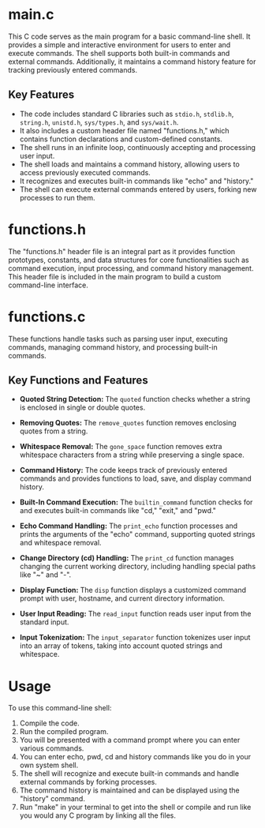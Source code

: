 # main.c

This C code serves as the main program for a basic command-line shell. It provides a simple and interactive environment for users to enter and execute commands. The shell supports both built-in commands and external commands. Additionally, it maintains a command history feature for tracking previously entered commands.

## Key Features

   - The code includes standard C libraries such as `stdio.h`, `stdlib.h`, `string.h`, `unistd.h`, `sys/types.h`, and `sys/wait.h`.
   - It also includes a custom header file named "functions.h," which contains function declarations and custom-defined constants.
   - The shell runs in an infinite loop, continuously accepting and processing user input.
   - The shell loads and maintains a command history, allowing users to access previously executed commands.
   - It recognizes and executes built-in commands like "echo" and "history."
   - The shell can execute external commands entered by users, forking new processes to run them.

# functions.h

The "functions.h" header file is an integral part as it provides function prototypes, constants, and data structures for core functionalities such as command execution, input processing, and command history management. This header file is included in the main program to build a custom command-line interface. 

# functions.c

These functions handle tasks such as parsing user input, executing commands, managing command history, and processing built-in commands.

## Key Functions and Features

- **Quoted String Detection:** The `quoted` function checks whether a string is enclosed in single or double quotes.

- **Removing Quotes:** The `remove_quotes` function removes enclosing quotes from a string.

- **Whitespace Removal:** The `gone_space` function removes extra whitespace characters from a string while preserving a single space.

- **Command History:** The code keeps track of previously entered commands and provides functions to load, save, and display command history.

- **Built-In Command Execution:** The `builtin_command` function checks for and executes built-in commands like "cd," "exit," and "pwd."

- **Echo Command Handling:** The `print_echo` function processes and prints the arguments of the "echo" command, supporting quoted strings and whitespace removal.

- **Change Directory (cd) Handling:** The `print_cd` function manages changing the current working directory, including handling special paths like "~" and "-".

- **Display Function:** The `disp` function displays a customized command prompt with user, hostname, and current directory information.

- **User Input Reading:** The `read_input` function reads user input from the standard input.

- **Input Tokenization:** The `input_separator` function tokenizes user input into an array of tokens, taking into account quoted strings and whitespace.

# Usage

To use this command-line shell:

1. Compile the code.
2. Run the compiled program.
3. You will be presented with a command prompt where you can enter various commands.
4. You can enter echo, pwd, cd and history commands like you do in your own system shell. 
5. The shell will recognize and execute built-in commands and handle external commands by forking processes.
6. The command history is maintained and can be displayed using the "history" command.
7. Run "make" in your terminal to get into the shell or compile and run like you would any C program by linking all the files.
